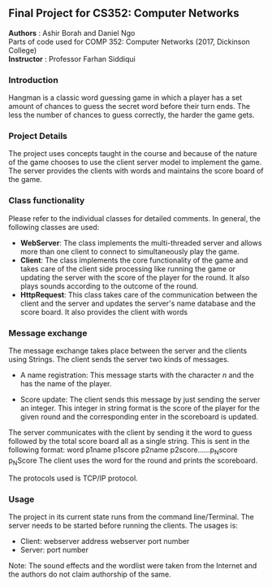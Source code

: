 ## Final Project for CS352: Computer Networks
**Authors** : Ashir Borah and Daniel Ngo  
Parts of code used for COMP 352: Computer Networks (2017, Dickinson College)  
**Instructor** : Professor Farhan Siddiqui</center>


### Introduction
Hangman is a classic word guessing game in which a player has a set amount of chances to guess the secret word before their turn ends. The less the number of chances to guess correctly, the harder the game gets.

### Project Details
The project uses concepts taught in the course and because of the nature of the game chooses to use the client server model to implement the game. The server provides the clients with words and maintains the score board of the game.

### Class functionality
Please refer to the individual classes for detailed comments. In general, the following classes are used:
- **WebServer**: The class implements the multi-threaded server and allows more than one client to connect to simultaneously play the game.
- **Client**: The class implements the core functionality of the game and takes care of the client side processing like running the game or updating the server with the score of the player for the round. It also plays sounds according to the outcome of the round.
- **HttpRequest**: This class takes care of the communication between the client and the server and updates the server's name database and the score board. It also provides the client with words

### Message exchange
The message exchange takes place between the server and the clients using Strings. The client sends the server two kinds of messages.
- A name registration: This message starts with the character *n* and the has the name of the player.

- Score update: The client sends this message by just sending the server an integer. This integer in string format is the score of the player for the given round and the corresponding enter in the scoreboard is updated.

The server communicates with the client by sending it the word to guess followed by the total score board all as a single string. This is sent in the following format:
word p1name p1score p2name p2score......p<sub>N</sub>score p<sub>N</sub>Score
The client uses the word for the round and prints the scoreboard.

The protocols used is TCP/IP protocol.


### Usage
The project in its current state runs from the command line/Terminal. The server needs to be started before running the clients. The usages is:
- Client: webserver address webserver port number
- Server: port number

Note: The sound effects and the wordlist were taken from the Internet and the authors do not claim authorship of the same.
